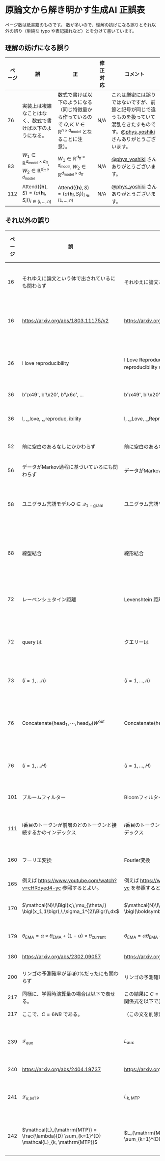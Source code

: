 # 原論文から解き明かす生成AI 正誤表

ページ数は紙書籍のものです。
数が多いので、理解の妨げになる誤りとそれ以外の誤り（単純な typo や表記揺れなど）とを分けて書いています。

## 理解の妨げになる誤り

| ページ | 誤 | 正 | 修正対応 | コメント |
| --- | --- | --- | --- | --- |
| 76 | 実装上は複雑なことはなく、数式で書けば以下のようになる。 | 数式で書けば以下のようになる（同じ特徴量から作っているので $`Q,K,V \in \mathbb{R}^{n \times d_{\text{model}}}`$ となることに注意）。 | N/A | これは厳密には誤りではないですが、前節と記号が同じで違うものを扱っていて混乱をきたすものです。[@phys_yoshiki](https://x.com/phys_yoshiki) さんありがとうございます。 |
| 83 | $`W_{1} \in \mathbb{R}^{d_{\text{model}} \times d_{\text{ff}}}, W_{2} \in \mathbb{R}^{d_{\text{ff}} \times d_{\text{model}}}`$ | $`W_{1} \in \mathbb{R}^{d_{\text{ff}} \times d_{\text{model}}}, W_{2} \in \mathbb{R}^{d_{\text{model}} \times d_{\text{ff}}}`$ | N/A | [@phys_yoshiki](https://x.com/phys_yoshiki) さんありがとうございます。 |
| 112 | $`\mathrm{Attend} (\{\boldsymbol{h}\}, S) = \left( a(\boldsymbol{h}_i, S_i) \right)_{i \in \{i, \dots, n\}}`$ | $`\mathrm{Attend} (\{\boldsymbol{h}\}, S) = \left( a(\boldsymbol{h}_i, S_i) \right)_{i \in \{1, \dots, n\}}`$ | N/A | [@phys_yoshiki](https://x.com/phys_yoshiki) さんありがとうございます。 |

## それ以外の誤り

| ページ | 誤 | 正 | 修正対応 | コメント |
| --- | --- | --- | --- | --- |
| 16 | それゆえに論文という体で出されているにも関わらず | それゆえに論文という体で出されているにもかかわらず | N/A | 逆説の意味なので関わらずだと不適切なので修正です。[@phys_yoshiki](https://x.com/phys_yoshiki) さんありがとうございます。 |
| 16 | https://arxiv.org/abs/1803.11175/v2 | https://arxiv.org/abs/1803.11175v2 | N/A | バージョン番号は `/` なしで付与する必要があります。[@phys_yoshiki](https://x.com/phys_yoshiki) さんありがとうございます。 |
| 36 | I love reproducibility | I Love Reproducibility（これに合わせて表 2.3 の love と reproducibility の頭文字の l,r は全て大文字になります） | N/A | 筆者が手元で試しているトークナイザーでは頭文字を大文字にしないとサブワードの例が再現されないためです。 |
| 36 | b'\x49', b'\x20', b'\x6c', ... | b'\x49', b'\x20', b'\x4c', ... | N/A | 1 つ上の修正に合わせた修正になります。 |
| 36 | I, ␣love, ␣reproduc, ibility | I, ␣Love, ␣Reprodu, cibility | N/A | 筆者が手元で試しているトークナイザーの分割はこの結果を返します。 |
| 52 | 前に空白のあるなしにかかわらず | 前に空白のあるなしに関わらず | N/A | 関係なくの意味なのでそれに合わせた修正です。 |
| 56 | データがMarkov過程に基づいているにも関わらず | データがMarkov過程に基づいているにもかかわらず | N/A | 逆説の意味なので関わらずだと不適切なので修正です。 |
| 58 | ユニグラム言語モデル$`Q \in \mathcal{Q}_{\mathrm{1-gram}}`$ | ユニグラム言語モデル$`Q \in \mathcal{Q}_{\text{1-gram}}`$ | N/A | 本書では `\mathcal{Q}_{\text{1-gram}}` で統一しています。[@phys_yoshiki](https://x.com/phys_yoshiki) さんありがとうございます。 |
| 68 | 線型結合 | 線形結合 | N/A | 本書では結合で統一しています。他にも表記揺れしているところがありますが線形で読み替えてください。[@phys_yoshiki](https://x.com/phys_yoshiki) さんありがとうございます。 |
| 72 | レーベンシュタイン距離 | Levenshtein 距離 | N/A | 図3.6中の表記で、本書では人物名は英語表記しています。[@phys_yoshiki](https://x.com/phys_yoshiki) さんありがとうございます。 |
| 72 | query は | クエリーは | N/A | 図3.6のキャプションで、本書ではクエリーとカタカナで統一しています。[@phys_yoshiki](https://x.com/phys_yoshiki) さんありがとうございます。 |
| 73 | $`(i = 1, \dots n)`$ | $`(i = 1, \dots, n)`$ | N/A | 式(3.10)の上で、カンマ漏れです。[@phys_yoshiki](https://x.com/phys_yoshiki) さんありがとうございます。 |
| 76 | $`\mathrm{Concatenate} (\mathrm{head}_1, \cdots, \mathrm{head}_H) W^{{\mathrm{out}}}`$ | $`\mathrm{Concatenate} (\mathrm{head}_1, \dots, \mathrm{head}_H) W^{{\mathrm{out}}}`$ | N/A | 本書では `\dots` に統一しています。他にも表記揺れしているところがありますが `\dots` で読み替えてください。[@phys_yoshiki](https://x.com/phys_yoshiki) さんありがとうございます。 |
| 76 | $`(i = 1, \dots H)`$ | $`(i = 1, \dots, H)`$ | N/A | 式(3.14)の下で、カンマ漏れです。[@phys_yoshiki](https://x.com/phys_yoshiki) さんありがとうございます。 |
| 101 | ブルームフィルター | Bloomフィルター | N/A | 本書では人物名は英語表記しています。[@phys_yoshiki](https://x.com/phys_yoshiki) さんありがとうございます。 |
| 111 | i番目のトークンが前層のどのトークンと接続するかのインデックス | $`i`$番目のトークンが前層のどのトークンと接続するかのインデックス | N/A | `i` の表記は数式中なのでイタリック体です。[@phys_yoshiki](https://x.com/phys_yoshiki) さんありがとうございます。 |
| 160 | フーリエ変換 | Fourier変換 | N/A | 本書では人物名は英語表記しています。[@phys_yoshiki](https://x.com/phys_yoshiki) さんありがとうございます。 |
| 165 | 例えば https://www.youtube.com/watch?v=cHRdyed4-yc 参照するとよい。 | 例えば https://www.youtube.com/watch?v=cHRdyed4-yc を参照するとよい。 | N/A | 脚注の 42) です。 |
| 170 | $`\mathcal{N}\!\Bigl(x;\,\mu_{\theta,i} \bigl(x_1,1\bigr),\,\sigma_1^{2}\Bigr)\,dx`$ | $`\mathcal{N}\!\Bigl(x;\,\mu_{\theta,i} \bigl(\boldsymbol{x}_1,1\bigr),\,\sigma_1^{2}\Bigr)\,dx`$ | 第2刷 | GitHub の表示の問題でうまく表示できないですが、正しくは $`\boldsymbol{x}_1`$ は太字です。 |
| 179 | $`\theta_{\text{EMA}} = \alpha \times \theta_{\text{EMA}} + (1 - \alpha) \times \theta_{\text{current}}`$ | $`\theta_{\text{EMA}} = \alpha \theta_{\text{EMA}} + (1 - \alpha) \theta_{\text{current}}`$ | N/A | 脚注の 63) です。本書ではスカラーの積には $`\times`$ を使いません。 |
| 180 | https://arxiv.org/abs/2302.09057 | https://arxiv.org/abs/2302.09057v1 | N/A | バージョン番号の付け忘れです。 |
| 200 | リンゴの予測確率がほぼ0%だったにも関わらず | リンゴの予測確率がほぼ0%だったにもかかわらず | N/A | 逆説の意味なので関わらずだと不適切なので修正です。 |
| 217 | 同様に、学習時演算量の場合は以下で表せる。 | この結果に $`C = 6NBS`$ を適用することで、学習時演算量の関係式を以下で表せる。 | N/A | 論理展開が不明瞭な点の修正です。 |
| 217 | ここで、$`C = 6NB`$ である。 | （この文を削除） | N/A | 1 つ上の修正により不要となります。 |
| 239 | $`\mathcal{L}_{\text{aux}}`$ | $`L_{\text{aux}}`$ | N/A | GitHub の表示の問題でうまく表示できないですが、本書では損失に `\mathcal` を使いません。 |
| 240 | https://arxiv.org/abs/2404.19737 | https://arxiv.org/abs/2404.19737v1 | N/A | バージョン番号の付け忘れです。 |
| 241 | $`\mathcal{L}_{k, \mathrm{MTP}}`$ | $`L_{k, \mathrm{MTP}}`$ | N/A | GitHub の表示の問題でうまく表示できないですが、本書では損失に `\mathcal` を使いません。 |
| 242 | $`\mathcal{L}_{\mathrm{MTP}} = \frac{\lambda}{D} \sum_{k=1}^{D} \mathcal{L}_{k, \mathrm{MTP}}`$ | $`L_{\mathrm{MTP}} = \frac{\lambda}{D} \sum_{k=1}^{D} L_{k, \mathrm{MTP}}`$ | N/A | GitHub の表示の問題でうまく表示できないですが、本書では損失に `\mathcal` を使いません。 |
